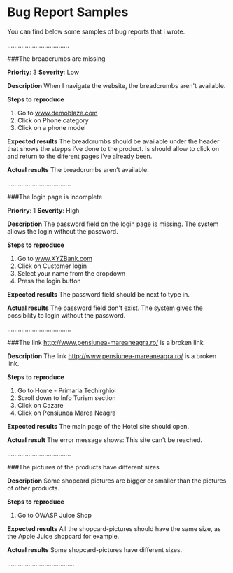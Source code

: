 # Bug Report Samples

You can find below some samples of bug reports that i wrote.

...................................

###The breadcrumbs are missing

**Priority**: 3
**Severity**: Low

**Description**
When I navigate the website, the breadcrumbs aren't available.

**Steps to reproduce**
1. Go to www.demoblaze.com
2. Click on Phone category
3. Click on a phone model

**Expected results**
The breadcrumbs should be available under the header that shows the stepps i’ve done to the product. Is should allow to click on and return to the diferent pages i’ve already been.

**Actual results**
The breadcrumbs aren’t available.

....................................

###The login page is incomplete

**Prioriry**:  1
**Severity**:  High

**Description**
The password field on the login page is missing.
The system allows the login without the password.

**Steps to reproduce** 
1. Go to www.XYZBank.com
3. Click on Customer login
4. Select your name from the dropdown
5. Press the login button

**Expected results**
The password field should be next to type in.

**Actual results**
The password field don't exist. The system gives the possibility to login without the password.

....................................

###The link http://www.pensiunea-mareaneagra.ro/ is a broken link

**Description**
The link http://www.pensiunea-mareaneagra.ro/ is a broken link.

**Steps to reproduce**
1. Go to Home - Primaria Techirghiol
2. Scroll down to Info Turism section
3. Click on Cazare
4. Click on Pensiunea Marea Neagra

**Expected results**
The main page of the Hotel site should open.

**Actual result**
The error message shows: This site can’t be reached.

....................................

###The pictures of the products have different sizes

**Description**
Some shopcard pictures are bigger or smaller than the pictures of other products.

**Steps to reproduce**
1. Go to OWASP Juice Shop

**Expected results**
All the shopcard-pictures should have the same size, as the Apple Juice shopcard for example.

**Actual results**
Some shopcard-pictures have different sizes.

......................................

